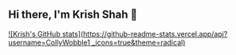 ## Hi there, I'm Krish Shah 👋


[![Krish's GitHub stats](https://github-readme-stats.vercel.app/api?username=CollyWobble1 _icons=true&theme=radical)](https://github.com/anuraghazra/github-readme-stats)
<!--
**CollyWobble1/CollyWobble1** is a ✨ _special_ ✨ repository because its `README.md` (this file) appears on your GitHub profile.

Here are some ideas to get you started:

- 🔭 I’m currently working on ...
- 🌱 I’m currently learning ...
- 👯 I’m looking to collaborate on ...
- 🤔 I’m looking for help with ...
- 💬 Ask me about ...
- 📫 How to reach me: ...
- 😄 Pronouns: ...
- ⚡ Fun fact: ...
-->
